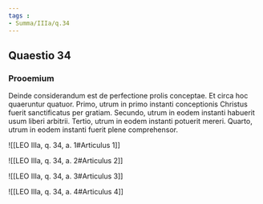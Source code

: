 ```yaml
---
tags : 
- Summa/IIIa/q.34
---
```


## Quaestio 34

### Prooemium

Deinde considerandum est de perfectione prolis conceptae. Et circa hoc quaeruntur quatuor. Primo, utrum in primo instanti conceptionis Christus fuerit sanctificatus per gratiam. Secundo, utrum in eodem instanti habuerit usum liberi arbitrii. Tertio, utrum in eodem instanti potuerit mereri. Quarto, utrum in eodem instanti fuerit plene comprehensor.

![[LEO IIIa, q. 34, a. 1#Articulus 1]]

![[LEO IIIa, q. 34, a. 2#Articulus 2]]

![[LEO IIIa, q. 34, a. 3#Articulus 3]]

![[LEO IIIa, q. 34, a. 4#Articulus 4]]

